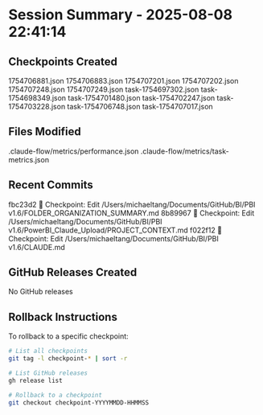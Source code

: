 # Session Summary - 2025-08-08 22:41:14

## Checkpoints Created
1754706881.json
1754706883.json
1754707201.json
1754707202.json
1754707248.json
1754707249.json
task-1754697302.json
task-1754698349.json
task-1754701480.json
task-1754702247.json
task-1754703228.json
task-1754706748.json
task-1754707017.json

## Files Modified
.claude-flow/metrics/performance.json
.claude-flow/metrics/task-metrics.json

## Recent Commits
fbc23d2 🔖 Checkpoint: Edit /Users/michaeltang/Documents/GitHub/BI/PBI v1.6/FOLDER_ORGANIZATION_SUMMARY.md
8b89967 🔖 Checkpoint: Edit /Users/michaeltang/Documents/GitHub/BI/PBI v1.6/PowerBI_Claude_Upload/PROJECT_CONTEXT.md
f022f12 🔖 Checkpoint: Edit /Users/michaeltang/Documents/GitHub/BI/PBI v1.6/CLAUDE.md

## GitHub Releases Created
No GitHub releases

## Rollback Instructions
To rollback to a specific checkpoint:
```bash
# List all checkpoints
git tag -l checkpoint-* | sort -r

# List GitHub releases
gh release list

# Rollback to a checkpoint
git checkout checkpoint-YYYYMMDD-HHMMSS
```
